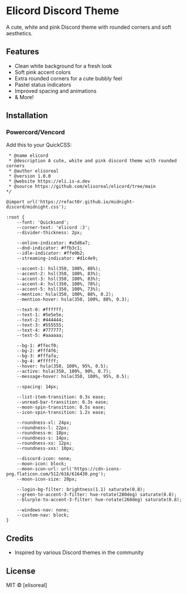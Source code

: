 # Elicord Discord Theme

A cute, white and pink Discord theme with rounded corners and soft aesthetics.

## Features

- Clean white background for a fresh look
- Soft pink accent colors
- Extra rounded corners for a cute bubbly feel
- Pastel status indicators
- Improved spacing and animations
- & More!

## Installation

### Powercord/Vencord

Add this to your QuickCSS:

```/**
 * @name elicord
 * @description A cute, white and pink discord theme with rounded corners
 * @author elisoreal
 * @version 1.0.0
 * @website https://eli.is-a.dev
 * @source https://github.com/elisoreal/elicord/tree/main
*/

@import url('https://refact0r.github.io/midnight-discord/midnight.css');

:root {
	--font: 'Quicksand';
	--corner-text: 'elicord :3';
	--divider-thickness: 2px;

	--online-indicator: #a5d6a7;
	--dnd-indicator: #ffb3c1;
	--idle-indicator: #ffe0b2;
	--streaming-indicator: #d1c4e9;

	--accent-1: hsl(350, 100%, 88%);
	--accent-2: hsl(350, 100%, 83%);
	--accent-3: hsl(350, 100%, 83%);
	--accent-4: hsl(350, 100%, 78%);
	--accent-5: hsl(350, 100%, 73%);
	--mention: hsla(350, 100%, 88%, 0.2);
	--mention-hover: hsla(350, 100%, 88%, 0.3);

	--text-0: #ffffff;
	--text-1: #5e5e5e;
	--text-2: #444444;
	--text-3: #555555;
	--text-4: #777777;
	--text-5: #aaaaaa;

	--bg-1: #ffecf0;
	--bg-2: #fff4f6;
	--bg-3: #fffafa;
	--bg-4: #ffffff;
	--hover: hsla(350, 100%, 95%, 0.5);
	--active: hsla(350, 100%, 90%, 0.7);
	--message-hover: hsla(350, 100%, 95%, 0.5);

	--spacing: 14px;

	--list-item-transition: 0.3s ease;
	--unread-bar-transition: 0.3s ease;
	--moon-spin-transition: 0.5s ease;
	--icon-spin-transition: 1.2s ease;

	--roundness-xl: 24px;
	--roundness-l: 22px;
	--roundness-m: 18px;
	--roundness-s: 14px;
	--roundness-xs: 12px;
	--roundness-xxs: 10px;

	--discord-icon: none;
	--moon-icon: block;
	--moon-icon-url: url('https://cdn-icons-png.flaticon.com/512/616/616430.png');
	--moon-icon-size: 20px;

	--login-bg-filter: brightness(1.1) saturate(0.8);
	--green-to-accent-3-filter: hue-rotate(280deg) saturate(0.8);
	--blurple-to-accent-3-filter: hue-rotate(260deg) saturate(0.8);

	--windows-nav: none;
	--custom-nav: block;
}
```

## Credits

- Inspired by various Discord themes in the community

## License

MIT © [elisoreal]
